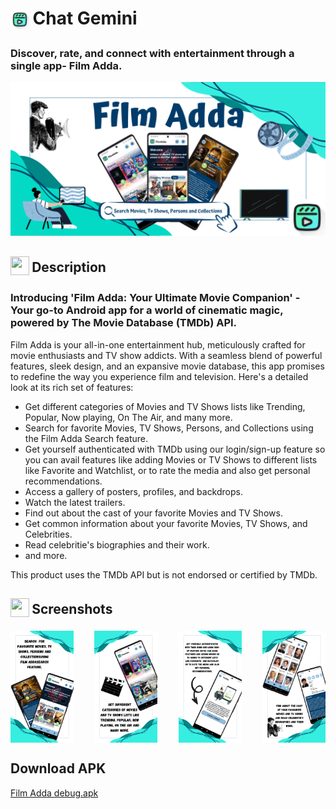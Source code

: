 <h1 align="left">
<sub>
<img  src="https://raw.githubusercontent.com/adityajha1903/Film-Adda/master/Images/logo.png"
      height="30"
      width="30">
</sub>
Chat Gemini
</h1>

<h3 align="left">
Discover, rate, and connect with entertainment through a single app- Film Adda.
</h3>

<div align="center">
  <img src="https://raw.githubusercontent.com/adityajha1903/Film-Adda/master/Images/Feature%20graphic.png" width="auto" height="auto" alt="LibreTube">
</div>

<h2 align="left">
<sub>
<img  src="https://i.ibb.co/y8SzB6z/about-us-icon-34422.png"
      height="30"
      width="30">
</sub>
Description
</h2>

<h3 align="left">
Introducing 'Film Adda: Your Ultimate Movie Companion' - Your go-to Android app for a world of cinematic magic, powered by The Movie Database (TMDb) API.  
</h3>

Film Adda is your all-in-one entertainment hub, meticulously crafted for movie enthusiasts and TV show addicts. With a seamless blend of powerful features, sleek design, and an expansive movie database, this app promises to redefine the way you experience film and television. Here's a detailed look at its rich set of features:
- Get different categories of Movies and TV Shows lists like Trending, Popular, Now playing, On The Air, and many more.  
- Search for favorite Movies, TV Shows, Persons, and Collections using the Film Adda Search feature.
- Get yourself authenticated with TMDb using our login/sign-up feature so you can avail features like adding Movies or TV Shows to different lists like Favorite and Watchlist, or to rate the media and also get personal recommendations.
- Access a gallery of posters, profiles, and backdrops.
- Watch the latest trailers.
- Find out about the cast of your favorite Movies and TV Shows.
- Get common information about your favorite Movies, TV Shows, and Celebrities.
- Read celebritie's biographies and their work.
- and more.

This product uses the TMDb API but is not endorsed or certified by TMDb.

<h2 align="left">
<sub>
<img  src="https://www.svgrepo.com/show/60715/smartphone.svg"
      height="30"
      width="30">
</sub>
Screenshots
</h2>

<div style="width:100%; display:flex; justify-content:space-between;">
<img src="https://raw.githubusercontent.com/adityajha1903/Film-Adda/master/Images/big_ss1.png" width=20% alt="ss1">
<img src="https://raw.githubusercontent.com/adityajha1903/Film-Adda/master/Images/big_ss2.png" width=20% alt="ss2">
<img src="https://raw.githubusercontent.com/adityajha1903/Film-Adda/master/Images/big_ss3.png" width=20% alt="ss3">
<img src="https://raw.githubusercontent.com/adityajha1903/Film-Adda/master/Images/big_ss4.png" width=20% alt="ss4">
</div>

## Download APK
  [Film Adda debug.apk](https://drive.google.com/file/d/1kThu2z7C9bIIG_lb1FMMjDgxGsX5q73t/view?usp=sharing)
